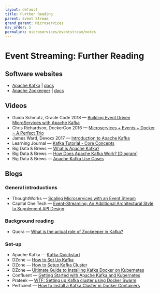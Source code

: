 ```yaml
---
layout: default
title: Further Reading
parent: Event Stream
grand_parent: Microservices
nav_order: 5
permalink: microservices/eventstream/notes
---
```


# Event Streaming: Further Reading

## Software websites

- [Apache Kafka](https://kafka.apache.org/) | [docs](https://kafka.apache.org/documentation/)
- [Apache Zookeeper](https://zookeeper.apache.org/) | [docs](https://zookeeper.apache.org/doc/current/)

## Videos

- Guido Schmutz, Oracle Code 2018 — [Building Event Driven MicroServices with Apache Kafka](https://www.youtube.com/watch?v=llgU1UqL2JQ)
- Chris Richardson, DockerCon 2016 — [Microservices + Events + Docker = A Perfect Trio](https://www.youtube.com/watch?v=sSm2dRarhPo)
- James Ward, Devoxx 2017 — [Introduction to Apache Kafka](https://www.youtube.com/watch?v=UEg40Te8pnE)
- Learning Journal — [Kafka Tutorial - Core Concepts](https://www.youtube.com/watch?v=udnX21__SuU)
- Big Data & Brews — [What is Apache Kafka?](https://www.youtube.com/watch?v=mAgmwHHR6xY)
- Big Data & Brews — [How Does Apache Kafka Work? [Diagram]](https://www.youtube.com/watch?v=EiWsPd6JDoo)
- Big Data & Brews — [Apache Kafka Use Cases](https://www.youtube.com/watch?v=4IqDrNVhtqE)

## Blogs

### General introductions

- ThoughtWorks — [Scaling Microservices with an Event Stream](https://www.thoughtworks.com/insights/blog/scaling-microservices-event-stream)
- Capital One Tech — [Event-Streaming: An Additional Architectural Style to Supplement API Design](https://medium.com/capital-one-tech/event-streaming-an-additional-architectural-style-to-supplement-api-design-703c4f801722)

### Background reading

- Quora — [What is the actual role of Zookeeper in Kafka?](https://www.quora.com/What-is-the-actual-role-of-Zookeeper-in-Kafka-What-benefits-will-I-miss-out-on-if-I-don%E2%80%99t-use-Zookeeper-and-Kafka-together)

### Set-up

- Apache Kafka — [Kafka Quickstart](https://kafka.apache.org/quickstart)
- DZone — [How to Set Up Kafka](https://dzone.com/articles/kafka-setup)
- DZone — [How to Setup Kafka Cluster](https://dzone.com/articles/how-to-setup-kafka-cluster)
- DZone — [Ultimate Guide to Installing Kafka Docker on Kubernetes](https://dzone.com/articles/ultimate-guide-to-installing-kafka-docker-on-kuber)
- Confluent — [Getting Started with Apache Kafka and Kubernetes](https://www.confluent.io/blog/getting-started-apache-kafka-kubernetes/)
- Prateek — [WTF: Setting up Kafka cluster using Docker Swarm](https://medium.com/@NegiPrateek/wtf-setting-up-kafka-cluster-using-docker-swarm-6429bdb5784b)
- Perficient — [How to Install a Kafka Cluster in Docker Containers](https://blogs.perficient.com/2017/05/25/how-to-install-kafka-cluster-in-the-docker-containers/)
